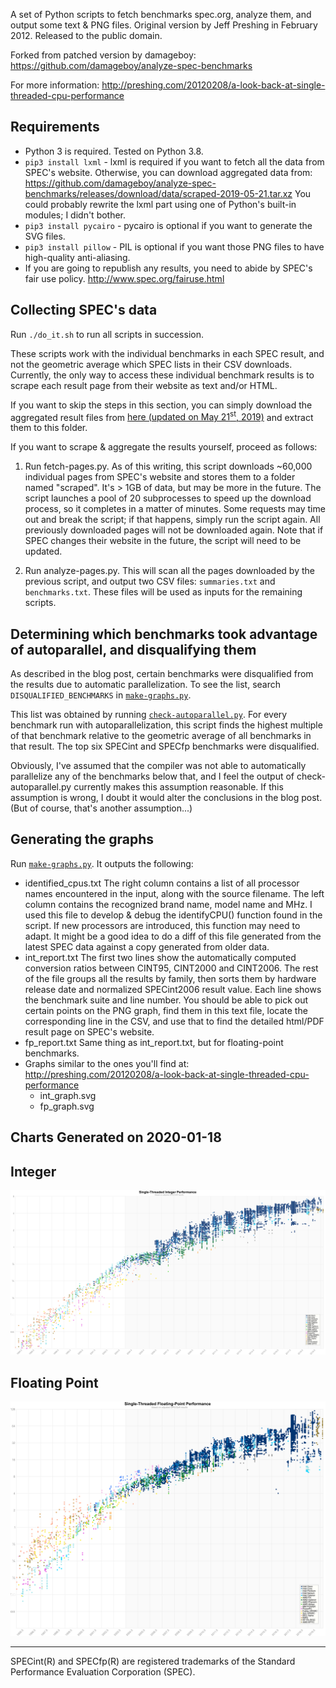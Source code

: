 A set of Python scripts to fetch benchmarks spec.org, analyze them, and output some text & PNG files.
Original version by Jeff Preshing in February 2012.
Released to the public domain.

Forked from patched version by damageboy: https://github.com/damageboy/analyze-spec-benchmarks

For more information:
http://preshing.com/20120208/a-look-back-at-single-threaded-cpu-performance


Requirements
------------

* Python 3 is required. Tested on Python 3.8.
* `pip3 install lxml` - lxml is required if you want to fetch all the data from SPEC's website. Otherwise, you can download aggregated data from: https://github.com/damageboy/analyze-spec-benchmarks/releases/download/data/scraped-2019-05-21.tar.xz
  You could probably rewrite the lxml part using one of Python's built-in modules; I didn't bother.
* `pip3 install pycairo` - pycairo is optional if you want to generate the SVG files.
* `pip3 install pillow` - PIL is optional if you want those PNG files to have high-quality anti-aliasing.
* If you are going to republish any results, you need to abide by SPEC's fair use policy. http://www.spec.org/fairuse.html


Collecting SPEC's data
----------------------
Run `./do_it.sh` to run all scripts in succession. 

These scripts work with the individual benchmarks in each SPEC result, and not the geometric average which SPEC lists in their CSV downloads. Currently, the only way to access these individual benchmark results is to scrape each result page from their website as text and/or HTML.

If you want to skip the steps in this section, you can simply download the aggregated result files from [here (updated on May 21<sup>st</sup>, 2019)](https://github.com/damageboy/analyze-spec-benchmarks/releases/download/data/scraped-2019-05-21.tar.xz) and extract them to this folder.

If you want to scrape & aggregate the results yourself, proceed as follows:

1. Run fetch-pages.py. As of this writing, this script downloads ~60,000 individual pages from SPEC's website and stores them to a folder named "scraped". It's > 1GB of data, but may be more in the future. The script launches a pool of 20 subprocesses to speed up the download process, so it completes in a matter of minutes. Some requests may time out and break the script; if that happens, simply run the script again. All previously downloaded pages will not be downloaded again. Note that if SPEC changes their website in the future, the script will need to be updated.

2. Run analyze-pages.py. This will scan all the pages downloaded by the previous script, and output two CSV files: `summaries.txt` and `benchmarks.txt`. These files will be used as inputs for the remaining scripts.


Determining which benchmarks took advantage of autoparallel, and disqualifying them
-----------------------------------------------------------------------------------

As described in the blog post, certain benchmarks were disqualified from the results due to automatic parallelization. To see the list, search `DISQUALIFIED_BENCHMARKS` in [`make-graphs.py`](make-graphs.py).

This list was obtained by running [`check-autoparallel.py`](check-autoparallel.py). For every benchmark run with autoparallelization, this script finds the highest multiple of that benchmark relative to the geometric average of all benchmarks in that result. The top six SPECint and SPECfp benchmarks were disqualified.

Obviously, I've assumed that the compiler was not able to automatically parallelize any of the benchmarks below that, and I feel the output of check-autoparallel.py currently makes this assumption reasonable. If this assumption is wrong, I doubt it would alter the conclusions in the blog post. (But of course, that's another assumption...)


Generating the graphs
---------------------

Run [`make-graphs.py`](make-graphs.py). It outputs the following:

* identified_cpus.txt
	The right column contains a list of all processor names encountered in the input, along with the source filename. The left column contains the recognized brand name, model name and MHz. I used this file to develop & debug the identifyCPU() function found in the script. If new processors are introduced, this function may need to adapt. It might be a good idea to do a diff of this file generated from the latest SPEC data against a copy generated from older data.
* int_report.txt
	The first two lines show the automatically computed conversion ratios between CINT95, CINT2000 and CINT2006. The rest of the file groups all the results by family, then sorts them by hardware release date and normalized SPECint2006 result value. Each line shows the benchmark suite and line number. You should be able to pick out certain points on the PNG graph, find them in this text file, locate the corresponding line in the CSV, and use that to find the detailed html/PDF result page on SPEC's website.
* fp_report.txt
	Same thing as int_report.txt, but for floating-point benchmarks.
* Graphs similar to the ones you'll find at: http://preshing.com/20120208/a-look-back-at-single-threaded-cpu-performance
  * int_graph.svg
  * fp_graph.svg

Charts Generated on 2020-01-18
------------------------------

## Integer
![](int_graph.svg)

## Floating Point
![](fp_graph.svg)

-----
SPECint(R) and SPECfp(R) are registered trademarks of the Standard Performance Evaluation Corporation (SPEC).
